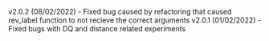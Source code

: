 v2.0.2 (08/02/2022) - Fixed bug caused by refactoring that caused rev_label function to not recieve the correct arguments
v2.0.1 (01/02/2022) - Fixed bugs with DQ and distance related experiments